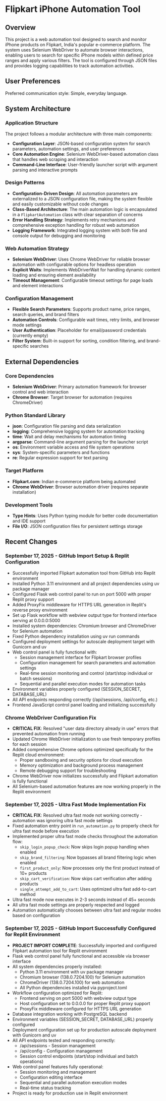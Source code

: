 # Flipkart iPhone Automation Tool

## Overview

This project is a web automation tool designed to search and monitor iPhone products on Flipkart, India's popular e-commerce platform. The system uses Selenium WebDriver to automate browser interactions, enabling users to search for specific iPhone models within defined price ranges and apply various filters. The tool is configured through JSON files and provides logging capabilities to track automation activities.

## User Preferences

Preferred communication style: Simple, everyday language.

## System Architecture

### Application Structure
The project follows a modular architecture with three main components:
- **Configuration Layer**: JSON-based configuration system for search parameters, automation settings, and user preferences
- **Core Automation Engine**: Selenium WebDriver-based automation class that handles web scraping and interaction
- **Command-Line Interface**: User-friendly launcher script with argument parsing and interactive prompts

### Design Patterns
- **Configuration-Driven Design**: All automation parameters are externalized to a JSON configuration file, making the system flexible and easily customizable without code changes
- **Class-Based Architecture**: The main automation logic is encapsulated in a `FlipkartAutomation` class with clear separation of concerns
- **Error Handling Strategy**: Implements retry mechanisms and comprehensive exception handling for robust web automation
- **Logging Framework**: Integrated logging system with both file and console output for debugging and monitoring

### Web Automation Strategy
- **Selenium WebDriver**: Uses Chrome WebDriver for reliable browser automation with configurable options for headless operation
- **Explicit Waits**: Implements WebDriverWait for handling dynamic content loading and ensuring element availability
- **Timeout Management**: Configurable timeout settings for page loads and element interactions

### Configuration Management
- **Flexible Search Parameters**: Supports product name, price ranges, search queries, and brand filters
- **Automation Controls**: Configurable wait times, retry limits, and browser mode settings
- **User Authentication**: Placeholder for email/password credentials (currently empty)
- **Filter System**: Built-in support for sorting, condition filtering, and brand-specific searches

## External Dependencies

### Core Dependencies
- **Selenium WebDriver**: Primary automation framework for browser control and web interaction
- **Chrome Browser**: Target browser for automation (requires ChromeDriver)

### Python Standard Library
- **json**: Configuration file parsing and data serialization
- **logging**: Comprehensive logging system for automation tracking
- **time**: Wait and delay mechanisms for automation timing
- **argparse**: Command-line argument parsing for the launcher script
- **os**: Environment variable access and file system operations
- **sys**: System-specific parameters and functions
- **re**: Regular expression support for text parsing

### Target Platform
- **Flipkart.com**: Indian e-commerce platform being automated
- **Chrome WebDriver**: Browser automation driver (requires separate installation)

### Development Tools
- **Type Hints**: Uses Python typing module for better code documentation and IDE support
- **File I/O**: JSON configuration files for persistent settings storage

## Recent Changes

### September 17, 2025 - GitHub Import Setup & Replit Configuration
- Successfully imported Flipkart automation tool from GitHub into Replit environment
- Installed Python 3.11 environment and all project dependencies using uv package manager
- Configured Flask web control panel to run on port 5000 with proper Replit proxy support
- Added ProxyFix middleware for HTTPS URL generation in Replit's reverse proxy environment
- Set up Flask workflow with webview output type for frontend interface serving at 0.0.0.0:5000
- Installed system dependencies: Chromium browser and ChromeDriver for Selenium automation
- Fixed Python dependency installation using uv run commands
- Configured deployment settings for autoscale deployment target with Gunicorn and uv
- Web control panel is fully functional with:
  - Session management interface for Flipkart browser profiles
  - Configuration management for search parameters and automation settings
  - Real-time session monitoring and control (start/stop individual or batch sessions)
  - Sequential and parallel execution modes for automation tasks
- Environment variables properly configured (SESSION_SECRET, DATABASE_URL)
- All API endpoints responding correctly (/api/sessions, /api/config, etc.)
- Frontend JavaScript control panel loading and initializing successfully

### Chrome WebDriver Configuration Fix
- **CRITICAL FIX**: Resolved "user data directory already in use" errors that prevented automation from running
- Updated Chrome WebDriver initialization to use fresh temporary profiles for each session
- Added comprehensive Chrome options optimized specifically for the Replit cloud environment:
  - Proper sandboxing and security options for cloud execution
  - Memory optimization and background process management
  - Remote debugging support for troubleshooting
- Chrome WebDriver now initializes successfully and Flipkart automation is fully functional
- All Selenium-based automation features are now working properly in the Replit environment

### September 17, 2025 - Ultra Fast Mode Implementation Fix
- **CRITICAL FIX**: Resolved ultra fast mode not working correctly - automation was ignoring ultra fast mode settings
- Fixed automation entry point in `run_automation.py` to properly check for ultra fast mode before execution
- Implemented proper ultra fast mode checks throughout the automation flow:
  - `skip_login_popup_check`: Now skips login popup handling when enabled  
  - `skip_brand_filtering`: Now bypasses all brand filtering logic when enabled
  - `first_product_only`: Now processes only the first product instead of 10+ products  
  - `skip_cart_verification`: Now skips cart verification after adding products
  - `single_attempt_add_to_cart`: Uses optimized ultra fast add-to-cart method
- Ultra fast mode now executes in 2-3 seconds instead of 45+ seconds
- All ultra fast mode settings are properly respected and logged
- Automation automatically chooses between ultra fast and regular modes based on configuration

### September 17, 2025 - GitHub Import Successfully Configured for Replit Environment
- **PROJECT IMPORT COMPLETE**: Successfully imported and configured Flipkart automation tool for Replit environment
- Flask web control panel fully functional and accessible via browser interface
- All system dependencies properly installed:
  - Python 3.11 environment with uv package manager
  - Chromium browser (138.0.7204.100) for Selenium automation
  - ChromeDriver (138.0.7204.100) for web automation
  - All Python dependencies installed via pyproject.toml
- Workflow configuration optimized for Replit:
  - Frontend serving on port 5000 with webview output type
  - Host configuration set to 0.0.0.0 for proper Replit proxy support
  - ProxyFix middleware configured for HTTPS URL generation
- Database integration working with PostgreSQL backend
- Environment variables (SESSION_SECRET, DATABASE_URL) properly configured
- Deployment configuration set up for production autoscale deployment with Gunicorn and uv
- All API endpoints tested and responding correctly:
  - /api/sessions - Session management
  - /api/config - Configuration management
  - Session control endpoints (start/stop individual and batch operations)
- Web control panel features fully operational:
  - Session monitoring and management
  - Configuration editing interface
  - Sequential and parallel automation execution modes
  - Real-time status tracking
- Project is ready for production use in Replit environment